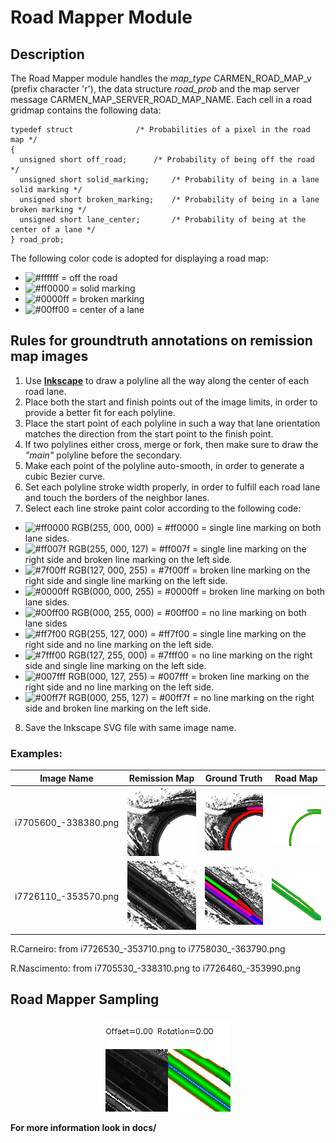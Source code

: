 # Road Mapper Module

## Description

The Road Mapper module handles the *map_type* CARMEN_ROAD_MAP_v (prefix character 'r'), the data structure *road_prob* and the map server message CARMEN_MAP_SERVER_ROAD_MAP_NAME. Each cell in a road gridmap contains the following data:
```
typedef struct				/* Probabilities of a pixel in the road map */
{
  unsigned short off_road;		/* Probability of being off the road */
  unsigned short solid_marking;		/* Probability of being in a lane solid marking */
  unsigned short broken_marking;	/* Probability of being in a lane broken marking */
  unsigned short lane_center;		/* Probability of being at the center of a lane */
} road_prob;
```
The following color code is adopted for displaying a road map:
  - ![#ffffff](https://placehold.it/20x20/ffffff/?text=+) = off the road
  - ![#ff0000](https://placehold.it/20x20/ff0000/?text=+) = solid marking
  - ![#0000ff](https://placehold.it/20x20/0000ff/?text=+) = broken marking
  - ![#00ff00](https://placehold.it/20x20/00ff00/?text=+) = center of a lane

## Rules for groundtruth annotations on remission map images

1. Use [**Inkscape**](https://inkscape.org/en/download) to draw a polyline all the way along the center of each road lane.
2. Place both the start and finish points out of the image limits, in order to provide a better fit for each polyline.
3. Place the start point of each polyline in such a way that lane orientation matches the direction from the start point to the finish point.
4. If two polylines either cross, merge or fork, then make sure to draw the *"main"* polyline before the secondary. 
5. Make each point of the polyline auto-smooth, in order to generate a cubic Bezier curve.
6. Set each polyline stroke width properly, in order to fulfill each road lane and touch the borders of the neighbor lanes.
7. Select each line stroke paint color according to the following code:
  - ![#ff0000](https://placehold.it/20x20/ff0000/?text=+) RGB(255, 000, 000) = #ff0000 = single line marking on both lane sides.
  - ![#ff007f](https://placehold.it/20x20/ff007f/?text=+) RGB(255, 000, 127) = #ff007f = single line marking on the right side and broken line marking on the left side.
  - ![#7f00ff](https://placehold.it/20x20/7f00ff/?text=+) RGB(127, 000, 255) = #7f00ff = broken line marking on the right side and single line marking on the left side.
  - ![#0000ff](https://placehold.it/20x20/0000ff/?text=+) RGB(000, 000, 255) = #0000ff = broken line marking on both lane sides.
  - ![#00ff00](https://placehold.it/20x20/00ff00/?text=+) RGB(000, 255, 000) = #00ff00 = no line marking on both lane sides
  - ![#ff7f00](https://placehold.it/20x20/ff7f00/?text=+) RGB(255, 127, 000) = #ff7f00 = single line marking on the right side and no line marking on the left side.
  - ![#7fff00](https://placehold.it/20x20/7fff00/?text=+) RGB(127, 255, 000) = #7fff00 = no line marking on the right side and single line marking on the left side.
  - ![#007fff](https://placehold.it/20x20/007fff/?text=+) RGB(000, 127, 255) = #007fff = broken line marking on the right side and no line marking on the left side.
  - ![#00ff7f](https://placehold.it/20x20/00ff7f/?text=+) RGB(000, 255, 127) = #00ff7f = no line marking on the right side and broken line marking on the left side.
8. Save the Inkscape SVG file with same image name.

### Examples:

<center>

| Image Name           | Remission Map                               | Ground Truth                                   | Road Map                                   |
| -------------------- | ------------------------------------------- | ---------------------------------------------- | ------------------------------------------ |
| i7705600_-338380.png | ![Remission Map](data/i7705600_-338380.png) | ![Ground Truth](data/i7705600_-338380_svg.png) | ![Road Map](data/r7705600_-338380_map.png) |
| i7726110_-353570.png | ![Remission Map](data/i7726110_-353570.png) | ![Ground Truth](data/i7726110_-353570_svg.png) | ![Road Map](data/r7726110_-353570_map.png) |

</center>

 R.Carneiro:	from i7726530_-353710.png to i7758030_-363790.png

 R.Nascimento:	from i7705530_-338310.png to i7726460_-353990.png

## Road Mapper Sampling

<center>

![Sampling Gif](data/gif_7726093_-353507.gif)

</center>

**For more information look in docs/**

